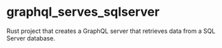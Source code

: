 # graphql_serves_sqlserver
Rust project that creates a GraphQL server that retrieves data from a SQL Server database.
